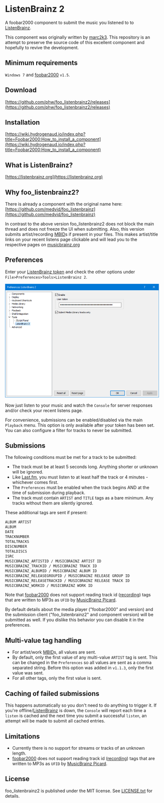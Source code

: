 # ListenBrainz 2

A foobar2000 component to submit the music you listened to to [ListenBrainz](https://listenbrainz.org).

This component was originally written by [marc2k3](https://github.com/marc2k3/).
This repository is an attempt to preserve the source code of this excellent
component and hopefully to revive the development.


## Minimum requirements

`Windows 7` and [foobar2000](https://foobar2000.org) `v1.5`.


## Download
[https://github.com/phw/foo_listenbrainz2/releases](https://github.com/phw/foo_listenbrainz2/releases)


## Installation

[https://wiki.hydrogenaud.io/index.php?title=Foobar2000:How_to_install_a_component](https://wiki.hydrogenaud.io/index.php?title=Foobar2000:How_to_install_a_component)


## What is ListenBrainz?

[https://listenbrainz.org](https://listenbrainz.org)


## Why foo_listenbrainz2?

There is already a component with the original name here:  [https://github.com/medvid/foo_listenbrainz](https://github.com/medvid/foo_listenbrainz)

In contrast to the above version foo_listenbrainz2 does not block the main thread and does not freeze the UI when submitting. Also, this version submits artist/recording [MBID](https://musicbrainz.org/doc/MusicBrainz_Identifier)s if present in your files. This makes artist/title links on your recent listens page clickable and will lead you to the respective pages on [musicbrainz.org](https://musicbrainz.org)


## Preferences

Enter your [ListenBrainz token](https://listenbrainz.org/profile) and check the other options under `File>Preferences>Tools>ListenBrainz 2`.

![Preferences](preferences.png)

Now just listen to your music and watch the `Console` for server responses and/or check your recent listens page.

For convenience, submissions can be enabled/disabled via the main `Playback` menu. This option is only available after your token has been set. You can also configure a filter for tracks to never be submitted.


## Submissions

The following conditions must be met for a track to be submitted:

- The track must be at least 5 seconds long. Anything shorter or unknown will be ignored.
- Like [Last.fm](https://last.fm), you must listen to at least half the track or 4 minutes - whichever comes first.
- The `Preferences` must be enabled when the track begins AND at the time of submission during playback.
- The track must contain `ARTIST` and `TITLE` tags as a bare minimum. Any tracks without them are silently ignored.

These additional tags are sent if present:

```
ALBUM ARTIST
ALBUM
DATE
TRACKNUMBER
TOTALTRACKS
DISCNUMBER
TOTALDISCS
ISRC
MUSICBRAINZ_ARTISTID / MUSICBRAINZ ARTIST ID
MUSICBRAINZ_TRACKID / MUSICBRAINZ TRACK ID
MUSICBRAINZ_ALBUMID / MUSICBRAINZ ALBUM ID
MUSICBRAINZ_RELEASEGROUPID / MUSICBRAINZ RELEASE GROUP ID
MUSICBRAINZ_RELEASETRACKID / MUSICBRAINZ RELEASE TRACK ID
MUSICBRAINZ_WORKID / MUSICBRAINZ WORK ID
```

Note that [foobar2000](https://foobar2000.org) does not support reading track id ([recording](https://musicbrainz.org/doc/Recording)) tags that are written to MP3s as `UFID` by [MusicBrainz Picard](https://picard.musicbrainz.org/).

By default details about the media player ("foobar2000" and version) and the submission client ("foo_listenbrainz2" and component version) will be submitted as well. If you dislike this behavior you can disable it in the preferences.


## Multi-value tag handling

- For artist/work [MBID](https://musicbrainz.org/doc/MusicBrainz_Identifier)s, all values are sent.
- By default, only the first value of any multi-value `ARTIST` tag is sent. This can be changed in the `Preferences` so all values are sent as a comma separated string. Before this option was added in `v1.1.3`, only the first value was sent.
- For all other tags, only the first value is sent.


## Caching of failed submissions

This happens automatically so you don't need to do anything to trigger it. If you're offline/[ListenBrainz](https://listenbrainz.org) is down, the `Console` will report each time a `listen` is cached and the next time you submit a successful `listen`, an attempt will be made to submit all cached entries.


## Limitations

- Currently there is no support for streams or tracks of an unknown length.
- [foobar2000](https://foobar2000.org) does not support reading track id ([recording](https://musicbrainz.org/doc/Recording)) tags that are written to MP3s as `UFID` by [MusicBrainz Picard](https://picard.musicbrainz.org/).


## License

foo_listenbrainz2 is published under the MIT license. See [LICENSE.txt](./LICENSE.txt) for details.

